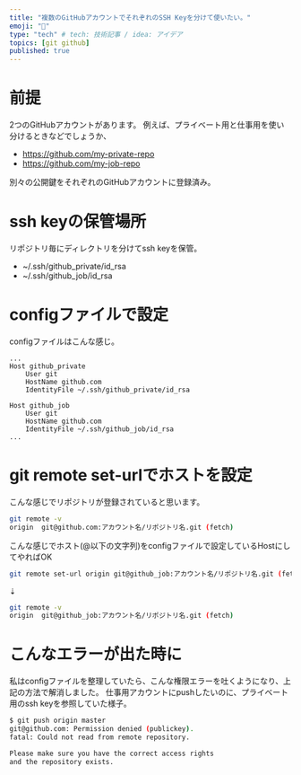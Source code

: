 ```yaml
---
title: "複数のGitHubアカウントでそれぞれのSSH Keyを分けて使いたい。"
emoji: "📝"
type: "tech" # tech: 技術記事 / idea: アイデア
topics: [git github]
published: true
---
```


# 前提
2つのGitHubアカウントがあります。
例えば、プライベート用と仕事用を使い分けるときなどでしょうか、

  * https://github.com/my-private-repo
  * https://github.com/my-job-repo

別々の公開鍵をそれぞれのGitHubアカウントに登録済み。

# ssh keyの保管場所
リポジトリ毎にディレクトリを分けてssh keyを保管。

* ~/.ssh/github_private/id_rsa
* ~/.ssh/github_job/id_rsa

# configファイルで設定

configファイルはこんな感じ。

```config:~/.ssh/config
...
Host github_private
    User git
    HostName github.com
    IdentityFile ~/.ssh/github_private/id_rsa

Host github_job
    User git
    HostName github.com
    IdentityFile ~/.ssh/github_job/id_rsa
...
```

# git remote set-urlでホストを設定

こんな感じでリポジトリが登録されていると思います。

```sh
git remote -v
origin  git@github.com:アカウント名/リポジトリ名.git (fetch)
```

こんな感じでホスト(@以下の文字列)をconfigファイルで設定しているHostにしてやればOK

```sh
git remote set-url origin git@github_job:アカウント名/リポジトリ名.git (fetch)
```

⇣

```sh
git remote -v
origin  git@github_job:アカウント名/リポジトリ名.git (fetch)
```


# こんなエラーが出た時に

私はconfigファイルを整理していたら、こんな権限エラーを吐くようになり、上記の方法で解消しました。
仕事用アカウントにpushしたいのに、プライベート用のssh keyを参照していた様子。

```sh
$ git push origin master
git@github.com: Permission denied (publickey).
fatal: Could not read from remote repository.

Please make sure you have the correct access rights
and the repository exists.
```